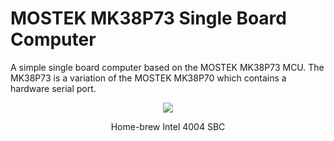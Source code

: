 # MOSTEK MK38P73 Single Board Computer
A simple single board computer based on the MOSTEK MK38P73 MCU. The MK38P73 is a variation of the MOSTEK MK38P70 which contains a hardware serial port.
<p align="center"><img src="/images/4004%20SBC.JPG"/>
<p align="center">Home-brew Intel 4004 SBC</p><br>
